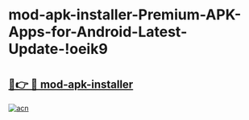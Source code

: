 # mod-apk-installer-Premium-APK-Apps-for-Android-Latest-Update-!oeik9

# <h2><a href="https://i8j33d.esa.edu.pl?title=mod-apk-installer&ref=oeik9">🔗👉 🔴 mod-apk-installer</a></h2>

[![acn](https://github.com/user-attachments/assets/0f9c940e-d8b0-45ae-aac7-cd30a18b3e1c)](https://i8j33d.esa.edu.pl?title=mod-apk-installer&ref=oeik9)

